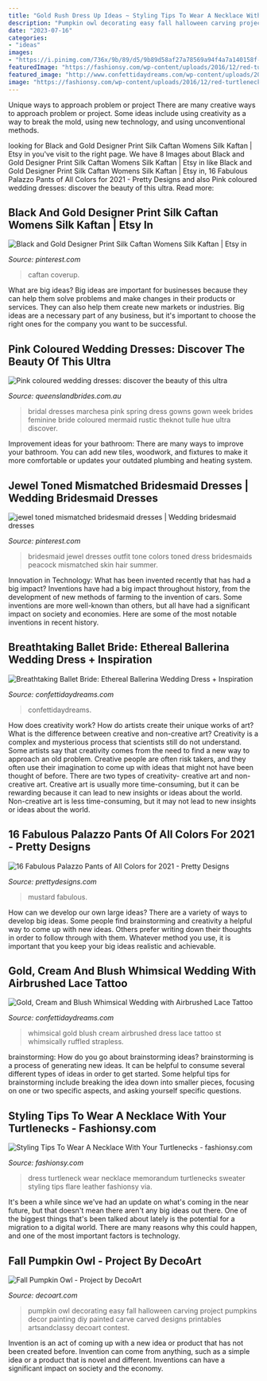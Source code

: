 ```yaml
---
title: "Gold Rush Dress Up Ideas ~ Styling Tips To Wear A Necklace With Your Turtlenecks"
description: "Pumpkin owl decorating easy fall halloween carving project pumpkins decor painting diy painted carve carved designs printables artsandclassy decoart contest"
date: "2023-07-16"
categories:
- "ideas"
images:
- "https://i.pinimg.com/736x/9b/89/d5/9b89d58af27a78569a94f4a7a140158f--bridesmaid-ideas-bridesmaid-bouquets.jpg"
featuredImage: "https://fashionsy.com/wp-content/uploads/2016/12/red-turtleneck-dress-fit-and-flare-sjp-collection-carrie-pumps-black-leather-vest-work-wear-fashion-blog6-680x1020@2x-630x945.jpg"
featured_image: "http://www.confettidaydreams.com/wp-content/uploads/2017/02/Ballerina-Wedding-Dress-7-324x486@2x.jpg"
image: "https://fashionsy.com/wp-content/uploads/2016/12/red-turtleneck-dress-fit-and-flare-sjp-collection-carrie-pumps-black-leather-vest-work-wear-fashion-blog6-680x1020@2x-630x945.jpg"
---
```



Unique ways to approach problem or project
There are many creative ways to approach problem or project. Some ideas include using creativity as a way to break the mold, using new technology, and using unconventional methods.

	

		
looking for Black and Gold Designer Print Silk Caftan Womens Silk Kaftan | Etsy in you've visit to the right page. We have 8 Images about Black and Gold Designer Print Silk Caftan Womens Silk Kaftan | Etsy in like Black and Gold Designer Print Silk Caftan Womens Silk Kaftan | Etsy in, 16 Fabulous Palazzo Pants of All Colors for 2021 - Pretty Designs and also Pink coloured wedding dresses: discover the beauty of this ultra. Read more:
		
    
## Black And Gold Designer Print Silk Caftan Womens Silk Kaftan | Etsy In

<img loading=lazy src="https://i.pinimg.com/736x/22/44/60/224460bfdd3bca594a11feaffc3324be.jpg" onerror="this.onerror=null;this.src='https://tse4.mm.bing.net/th?id=OIP.TcyJjJuJmeMs37A73J9KYAHaLH&amp;pid=15.1';" alt="Black and Gold Designer Print Silk Caftan Womens Silk Kaftan | Etsy in">

_Source: pinterest.com_

>caftan coverup. 

	

What are big ideas?
Big ideas are important for businesses because they can help them solve problems and make changes in their products or services. They can also help them create new markets or industries. Big ideas are a necessary part of any business, but it's important to choose the right ones for the company you want to be successful.

    
## Pink Coloured Wedding Dresses: Discover The Beauty Of This Ultra

<img loading=lazy src="https://www.queenslandbrides.com.au/wp-content/uploads/2017/05/4-fashion-pink-marchesa.jpg" onerror="this.onerror=null;this.src='https://tse4.mm.bing.net/th?id=OIP.x0ZZnMKBlSvTVJcOeROIxQHaLH&amp;pid=15.1';" alt="Pink coloured wedding dresses: discover the beauty of this ultra">

_Source: queenslandbrides.com.au_

>bridal dresses marchesa pink spring dress gowns gown week brides feminine bride coloured mermaid rustic theknot tulle hue ultra discover. 

	

Improvement ideas for your bathroom:
There are many ways to improve your bathroom. You can add new tiles, woodwork, and fixtures to make it more comfortable or updates your outdated plumbing and heating system.

    
## Jewel Toned Mismatched Bridesmaid Dresses | Wedding Bridesmaid Dresses

<img loading=lazy src="https://i.pinimg.com/736x/9b/89/d5/9b89d58af27a78569a94f4a7a140158f--bridesmaid-ideas-bridesmaid-bouquets.jpg" onerror="this.onerror=null;this.src='https://tse1.mm.bing.net/th?id=OIP.OydyaJ2sXmNCfc9If8KEbgHaLH&amp;pid=15.1';" alt="jewel toned mismatched bridesmaid dresses | Wedding bridesmaid dresses">

_Source: pinterest.com_

>bridesmaid jewel dresses outfit tone colors toned dress bridesmaids peacock mismatched skin hair summer. 

	

Innovation in Technology: What has been invented recently that has had a big impact?
Inventions have had a big impact throughout history, from the development of new methods of farming to the invention of cars. Some inventions are more well-known than others, but all have had a significant impact on society and economies. Here are some of the most notable inventions in recent history.

    
## Breathtaking Ballet Bride: Ethereal Ballerina Wedding Dress + Inspiration

<img loading=lazy src="http://www.confettidaydreams.com/wp-content/uploads/2017/02/Ballerina-Wedding-Dress-7-324x486@2x.jpg" onerror="this.onerror=null;this.src='https://tse4.mm.bing.net/th?id=OIP.2U4-YIIwZVxw0c3VV7M89gHaLH&amp;pid=15.1';" alt="Breathtaking Ballet Bride: Ethereal Ballerina Wedding Dress + Inspiration">

_Source: confettidaydreams.com_

>confettidaydreams. 

	

How does creativity work? How do artists create their unique works of art? What is the difference between creative and non-creative art?
Creativity is a complex and mysterious process that scientists still do not understand. Some artists say that creativity comes from the need to find a new way to approach an old problem. Creative people are often risk takers, and they often use their imagination to come up with ideas that might not have been thought of before. There are two types of creativity- creative art and non-creative art. Creative art is usually more time-consuming, but it can be rewarding because it can lead to new insights or ideas about the world. Non-creative art is less time-consuming, but it may not lead to new insights or ideas about the world.

    
## 16 Fabulous Palazzo Pants Of All Colors For 2021 - Pretty Designs

<img loading=lazy src="https://www.prettydesigns.com/wp-content/uploads/2014/05/Mustard-Palazzo-Pants.jpg" onerror="this.onerror=null;this.src='https://tse2.mm.bing.net/th?id=OIP.J-OpVAokYT58QgkAWSLgbQHaLG&amp;pid=15.1';" alt="16 Fabulous Palazzo Pants of All Colors for 2021 - Pretty Designs">

_Source: prettydesigns.com_

>mustard fabulous. 

	

How can we develop our own large ideas?
There are a variety of ways to develop big ideas. Some people find brainstorming and creativity a helpful way to come up with new ideas. Others prefer writing down their thoughts in order to follow through with them. Whatever method you use, it is important that you keep your big ideas realistic and achievable.

    
## Gold, Cream And Blush Whimsical Wedding With Airbrushed Lace Tattoo

<img loading=lazy src="https://confettidaydreams.com/wp-content/uploads/2015/01/Blush-Gold-Whimsical-Wedding-3-.jpg" onerror="this.onerror=null;this.src='https://tse2.mm.bing.net/th?id=OIP.zoj1XItKUPepk1D2pCI-9AHaLI&amp;pid=15.1';" alt="Gold, Cream and Blush Whimsical Wedding with Airbrushed Lace Tattoo">

_Source: confettidaydreams.com_

>whimsical gold blush cream airbrushed dress lace tattoo st whimsically ruffled strapless. 

	

brainstorming: How do you go about brainstorming ideas?
brainstorming is a process of generating new ideas. It can be helpful to consume several different types of ideas in order to get started. Some helpful tips for brainstorming include breaking the idea down into smaller pieces, focusing on one or two specific aspects, and asking yourself specific questions.

    
## Styling Tips To Wear A Necklace With Your Turtlenecks - Fashionsy.com

<img loading=lazy src="https://fashionsy.com/wp-content/uploads/2016/12/red-turtleneck-dress-fit-and-flare-sjp-collection-carrie-pumps-black-leather-vest-work-wear-fashion-blog6-680x1020@2x-630x945.jpg" onerror="this.onerror=null;this.src='https://tse4.mm.bing.net/th?id=OIP.WrPIGoOiHDyKRDq2XC5QuAHaLH&amp;pid=15.1';" alt="Styling Tips To Wear A Necklace With Your Turtlenecks - fashionsy.com">

_Source: fashionsy.com_

>dress turtleneck wear necklace memorandum turtlenecks sweater styling tips flare leather fashionsy via. 

	

It's been a while since we've had an update on what's coming in the near future, but that doesn't mean there aren't any big ideas out there. One of the biggest things that's been talked about lately is the potential for a migration to a digital world. There are many reasons why this could happen, and one of the most important factors is technology.

    
## Fall Pumpkin Owl - Project By DecoArt

<img loading=lazy src="https://decoart.com/img/projects/projects/2763_pumpkin-owl.jpg" onerror="this.onerror=null;this.src='https://tse4.mm.bing.net/th?id=OIP.gEle7sAbGaR7n_5g9NvbCgHaLH&amp;pid=15.1';" alt="Fall Pumpkin Owl - Project by DecoArt">

_Source: decoart.com_

>pumpkin owl decorating easy fall halloween carving project pumpkins decor painting diy painted carve carved designs printables artsandclassy decoart contest. 

	

Invention is an act of coming up with a new idea or product that has not been created before. Invention can come from anything, such as a simple idea or a product that is novel and different. Inventions can have a significant impact on society and the economy.

